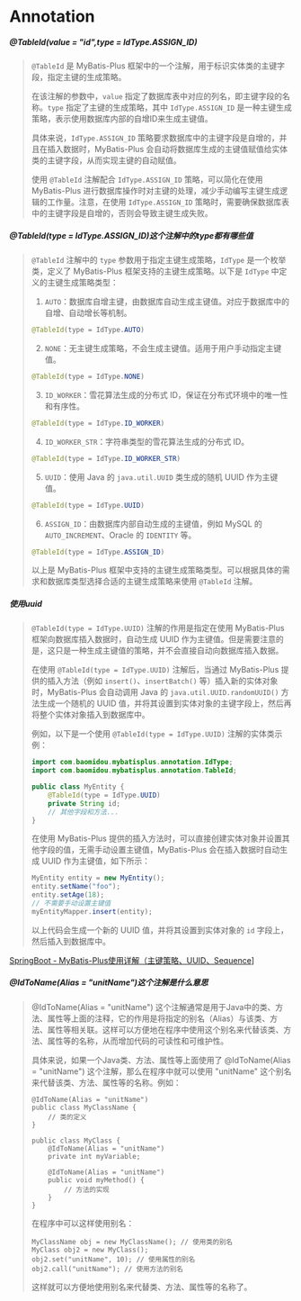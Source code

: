 # Annotation



##### @TableId(value = "id",type = IdType.ASSIGN_ID)

> `@TableId` 是 MyBatis-Plus 框架中的一个注解，用于标识实体类的主键字段，指定主键的生成策略。
>
> 在该注解的参数中，`value` 指定了数据库表中对应的列名，即主键字段的名称。`type` 指定了主键的生成策略，其中 `IdType.ASSIGN_ID` 是一种主键生成策略，表示使用数据库内部的自增ID来生成主键值。
>
> 具体来说，`IdType.ASSIGN_ID` 策略要求数据库中的主键字段是自增的，并且在插入数据时，MyBatis-Plus 会自动将数据库生成的主键值赋值给实体类的主键字段，从而实现主键的自动赋值。
>
> 使用 `@TableId` 注解配合 `IdType.ASSIGN_ID` 策略，可以简化在使用 MyBatis-Plus 进行数据库操作时对主键的处理，减少手动编写主键生成逻辑的工作量。注意，在使用 `IdType.ASSIGN_ID` 策略时，需要确保数据库表中的主键字段是自增的，否则会导致主键生成失败。

##### @TableId(type = IdType.ASSIGN_ID)这个注解中的type都有哪些值

> `@TableId` 注解中的 `type` 参数用于指定主键生成策略，`IdType` 是一个枚举类，定义了 MyBatis-Plus 框架支持的主键生成策略。以下是 `IdType` 中定义的主键生成策略类型：
>
> 1. `AUTO`：数据库自增主键，由数据库自动生成主键值。对应于数据库中的自增、自动增长等机制。
>
> ```java
> @TableId(type = IdType.AUTO)
> ```
>
> 2. `NONE`：无主键生成策略，不会生成主键值。适用于用户手动指定主键值。
>
> ```java
> @TableId(type = IdType.NONE)
> ```
>
> 3. `ID_WORKER`：雪花算法生成的分布式 ID，保证在分布式环境中的唯一性和有序性。
>
> ```java
> @TableId(type = IdType.ID_WORKER)
> ```
>
> 4. `ID_WORKER_STR`：字符串类型的雪花算法生成的分布式 ID。
>
> ```java
> @TableId(type = IdType.ID_WORKER_STR)
> ```
>
> 5. `UUID`：使用 Java 的 `java.util.UUID` 类生成的随机 UUID 作为主键值。
>
> ```java
> @TableId(type = IdType.UUID)
> ```
>
> 6. `ASSIGN_ID`：由数据库内部自动生成的主键值，例如 MySQL 的 `AUTO_INCREMENT`、Oracle 的 `IDENTITY` 等。
>
> ```java
> @TableId(type = IdType.ASSIGN_ID)
> ```
>
> 以上是 MyBatis-Plus 框架中支持的主键生成策略类型。可以根据具体的需求和数据库类型选择合适的主键生成策略来使用 `@TableId` 注解。

##### 使用uuid

> `@TableId(type = IdType.UUID)` 注解的作用是指定在使用 MyBatis-Plus 框架向数据库插入数据时，自动生成 UUID 作为主键值。但是需要注意的是，这只是一种生成主键值的策略，并不会直接自动向数据库插入数据。
>
> 在使用 `@TableId(type = IdType.UUID)` 注解后，当通过 MyBatis-Plus 提供的插入方法（例如 `insert()`、`insertBatch()` 等）插入新的实体对象时，MyBatis-Plus 会自动调用 Java 的 `java.util.UUID.randomUUID()` 方法生成一个随机的 UUID 值，并将其设置到实体对象的主键字段上，然后再将整个实体对象插入到数据库中。
>
> 例如，以下是一个使用 `@TableId(type = IdType.UUID)` 注解的实体类示例：
>
> ```java
> import com.baomidou.mybatisplus.annotation.IdType;
> import com.baomidou.mybatisplus.annotation.TableId;
> 
> public class MyEntity {
>     @TableId(type = IdType.UUID)
>     private String id;
>     // 其他字段和方法...
> }
> ```
>
> 在使用 MyBatis-Plus 提供的插入方法时，可以直接创建实体对象并设置其他字段的值，无需手动设置主键值，MyBatis-Plus 会在插入数据时自动生成 UUID 作为主键值，如下所示：
>
> ```java
> MyEntity entity = new MyEntity();
> entity.setName("foo");
> entity.setAge(18);
> // 不需要手动设置主键值
> myEntityMapper.insert(entity);
> ```
>
> 以上代码会生成一个新的 UUID 值，并将其设置到实体对象的 `id` 字段上，然后插入到数据库中。



[SpringBoot - MyBatis-Plus使用详解（主键策略、UUID、Sequence](https://www.cnblogs.com/DanielL916/p/16177526.html)]



##### @IdToName(Alias = "unitName")这个注解是什么意思

> @IdToName(Alias = "unitName") 这个注解通常是用于Java中的类、方法、属性等上面的注释，它的作用是将指定的别名（Alias）与该类、方法、属性等相关联。这样可以方便地在程序中使用这个别名来代替该类、方法、属性等的名称，从而增加代码的可读性和可维护性。
>
> 具体来说，如果一个Java类、方法、属性等上面使用了 @IdToName(Alias = "unitName") 这个注解，那么在程序中就可以使用 "unitName" 这个别名来代替该类、方法、属性等的名称。例如：
>
> ```
> @IdToName(Alias = "unitName")
> public class MyClassName {
>     // 类的定义
> }
> 
> public class MyClass {
>     @IdToName(Alias = "unitName")
>     private int myVariable;
>     
>     @IdToName(Alias = "unitName")
>     public void myMethod() {
>         // 方法的实现
>     }
> }
> ```
>
> 在程序中可以这样使用别名：
>
> ```
> MyClassName obj = new MyClassName(); // 使用类的别名
> MyClass obj2 = new MyClass();
> obj2.set("unitName", 10); // 使用属性的别名
> obj2.call("unitName"); // 使用方法的别名
> ```
>
> 这样就可以方便地使用别名来代替类、方法、属性等的名称了。